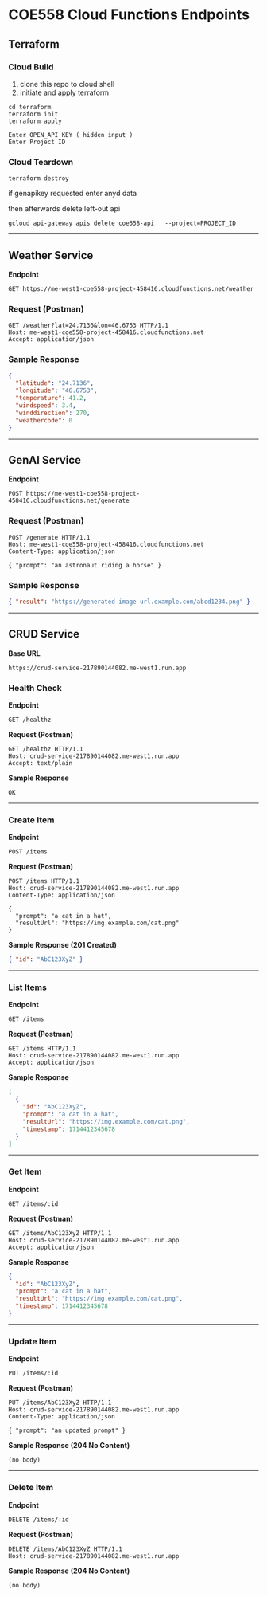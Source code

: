 # COE558 Cloud Functions Endpoints

## Terraform
### Cloud Build
1. clone this repo to cloud shell
2. initiate and apply terraform
```
cd terraform
terraform init
terraform apply

Enter OPEN_API KEY ( hidden input )
Enter Project ID 
```

### Cloud Teardown
```
terraform destroy
```
if genapikey requested enter anyd data

then afterwards delete left-out api 
```
gcloud api-gateway apis delete coe558-api   --project=PROJECT_ID
```
---

## Weather Service

**Endpoint**
```
GET https://me-west1-coe558-project-458416.cloudfunctions.net/weather
```

### Request (Postman)
```
GET /weather?lat=24.7136&lon=46.6753 HTTP/1.1
Host: me-west1-coe558-project-458416.cloudfunctions.net
Accept: application/json
```

### Sample Response
```json
{
  "latitude": "24.7136",
  "longitude": "46.6753",
  "temperature": 41.2,
  "windspeed": 3.4,
  "winddirection": 270,
  "weathercode": 0
}
```

---

## GenAI Service

**Endpoint**
```
POST https://me-west1-coe558-project-458416.cloudfunctions.net/generate
```

### Request (Postman)
```
POST /generate HTTP/1.1
Host: me-west1-coe558-project-458416.cloudfunctions.net
Content-Type: application/json

{ "prompt": "an astronaut riding a horse" }
```

### Sample Response
```json
{ "result": "https://generated-image-url.example.com/abcd1234.png" }
```

---

## CRUD Service

**Base URL**
```
https://crud-service-217890144082.me-west1.run.app
```

### Health Check

**Endpoint**
```
GET /healthz
```
**Request (Postman)**
```
GET /healthz HTTP/1.1
Host: crud-service-217890144082.me-west1.run.app
Accept: text/plain
```
**Sample Response**
```
OK
```

---

### Create Item

**Endpoint**
```
POST /items
```
**Request (Postman)**
```
POST /items HTTP/1.1
Host: crud-service-217890144082.me-west1.run.app
Content-Type: application/json

{
  "prompt": "a cat in a hat",
  "resultUrl": "https://img.example.com/cat.png"
}
```
**Sample Response (201 Created)**
```json
{ "id": "AbC123XyZ" }
```

---

### List Items

**Endpoint**
```
GET /items
```
**Request (Postman)**
```
GET /items HTTP/1.1
Host: crud-service-217890144082.me-west1.run.app
Accept: application/json
```
**Sample Response**
```json
[
  {
    "id": "AbC123XyZ",
    "prompt": "a cat in a hat",
    "resultUrl": "https://img.example.com/cat.png",
    "timestamp": 1714412345678
  }
]
```

---

### Get Item

**Endpoint**
```
GET /items/:id
```
**Request (Postman)**
```
GET /items/AbC123XyZ HTTP/1.1
Host: crud-service-217890144082.me-west1.run.app
Accept: application/json
```
**Sample Response**
```json
{
  "id": "AbC123XyZ",
  "prompt": "a cat in a hat",
  "resultUrl": "https://img.example.com/cat.png",
  "timestamp": 1714412345678
}
```

---

### Update Item

**Endpoint**
```
PUT /items/:id
```
**Request (Postman)**
```
PUT /items/AbC123XyZ HTTP/1.1
Host: crud-service-217890144082.me-west1.run.app
Content-Type: application/json

{ "prompt": "an updated prompt" }
```
**Sample Response (204 No Content)**
```
(no body)
```

---

### Delete Item

**Endpoint**
```
DELETE /items/:id
```
**Request (Postman)**
```
DELETE /items/AbC123XyZ HTTP/1.1
Host: crud-service-217890144082.me-west1.run.app
```
**Sample Response (204 No Content)**
```
(no body)
```


